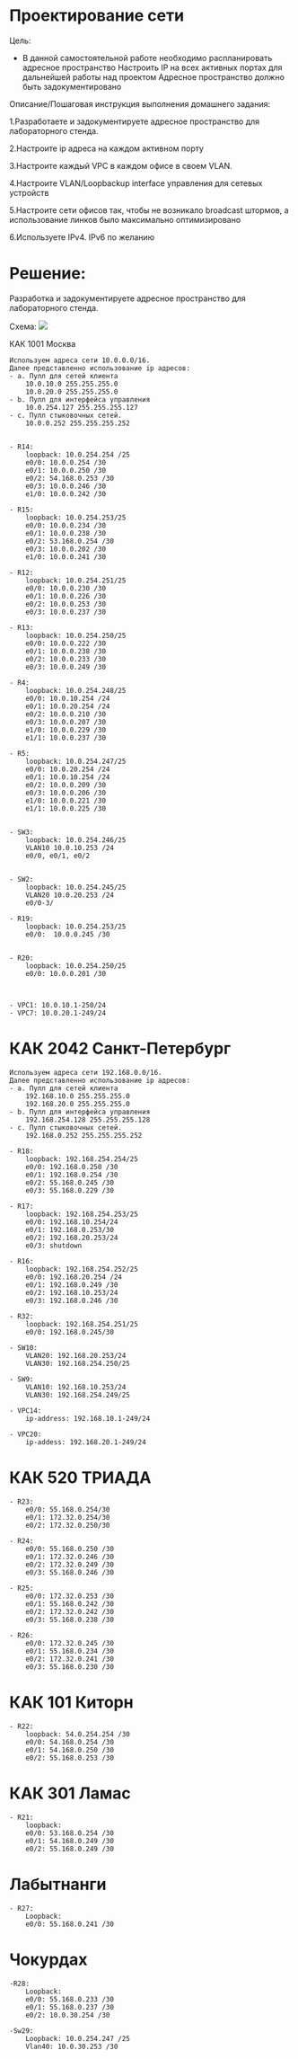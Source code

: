 # Проектирование сети
 Цель:
 - В данной самостоятельной работе необходимо распланировать адресное пространство
Настроить IP на всех активных портах для дальнейшей работы над проектом
Адресное пространство должно быть задокументировано

Описание/Пошаговая инструкция выполнения домашнего задания:

 1.Разработаете и задокументируете адресное пространство для лабораторного стенда.

 2.Настроите ip адреса на каждом активном порту

 3.Настроите каждый VPC в каждом офисе в своем VLAN.

 4.Настроите VLAN/Loopbackup interface управления для сетевых устройств

 5.Настроите сети офисов так, чтобы не возникало broadcast штормов, а использование линков было максимально оптимизировано

 6.Используете IPv4. IPv6 по желанию

# Решение:
 Разработка и задокументируете адресное пространство для лабораторного стенда.
 
  Cхема:
  ![](https://github.com/Certus25/otus_network_engineer/blob/a66f251d0eb7867c5fe27b7d3c4fb754c8a2eee4/Lab4/Topology.PNG)

 КАК 1001 Москва

    Используем адреса сети 10.0.0.0/16.
    Далее представленно использование ip адресов:
    - а. Пулл для сетей клиента
        10.0.10.0 255.255.255.0
        10.0.20.0 255.255.255.0
    - b. Пулл для интерфейса управления 
        10.0.254.127 255.255.255.127
    - с. Пулл стыковочных сетей.
        10.0.0.252 255.255.255.252


    - R14:
        loopback: 10.0.254.254 /25
        e0/0: 10.0.0.254 /30
        e0/1: 10.0.0.250 /30
        e0/2: 54.168.0.253 /30
        e0/3: 10.0.0.246 /30
        e1/0: 10.0.0.242 /30

    - R15:
        loopback: 10.0.254.253/25
        e0/0: 10.0.0.234 /30
        e0/1: 10.0.0.238 /30 
        e0/2: 53.168.0.254 /30
        e0/3: 10.0.0.202 /30
        e1/0: 10.0.0.241 /30

    - R12:
        loopback: 10.0.254.251/25
        e0/0: 10.0.0.230 /30
        e0/1: 10.0.0.226 /30
        e0/2: 10.0.0.253 /30
        e0/3: 10.0.0.237 /30
 
    - R13:
        loopback: 10.0.254.250/25
        e0/0: 10.0.0.222 /30
        e0/1: 10.0.0.238 /30
        e0/2: 10.0.0.233 /30
        e0/3: 10.0.0.249 /30

    - R4:
        loopback: 10.0.254.248/25
        e0/0: 10.0.10.254 /24
        e0/1: 10.0.20.254 /24
        e0/2: 10.0.0.210 /30
        e0/3: 10.0.0.207 /30
        e1/0: 10.0.0.229 /30
        e1/1: 10.0.0.237 /30

    - R5:
        loopback: 10.0.254.247/25
        e0/0: 10.0.20.254 /24
        e0/1: 10.0.10.254 /24
        e0/2: 10.0.0.209 /30
        e0/3: 10.0.0.206 /30
        e1/0: 10.0.0.221 /30
        e1/1: 10.0.0.225 /30


    - SW3:
        loopback: 10.0.254.246/25
        VLAN10 10.0.10.253 /24
        e0/0, e0/1, e0/2
 

    - SW2:
        loopback: 10.0.254.245/25
        VLAN20 10.0.20.253 /24
        e0/0-3/

    - R19:
        loopback: 10.0.254.253/25
        e0/0:  10.0.0.245 /30


    - R20:
        loopback: 10.0.254.250/25
        e0/0: 10.0.0.201 /30



    - VPC1: 10.0.10.1-250/24
    - VPC7: 10.0.20.1-249/24



# КАК 2042 Санкт-Петербург

    Используем адреса сети 192.168.0.0/16.
    Далее представленно использование ip адресов:
    - а. Пулл для сетей клиента
        192.168.10.0 255.255.255.0
        192.168.20.0 255.255.255.0
    - b. Пулл для интерфейса управления 
        192.168.254.128 255.255.255.128
    - с. Пулл стыковочных сетей.
        192.168.0.252 255.255.255.252

    - R18: 
        loopback: 192.168.254.254/25
        e0/0: 192.168.0.250 /30
        e0/1: 192.168.0.254 /30
        e0/2: 55.168.0.245 /30
        e0/3: 55.168.0.229 /30

    - R17: 
        loopback: 192.168.254.253/25
        e0/0: 192.168.10.254/24
        e0/1: 192.168.0.253/30
        e0/2: 192.168.20.253/24
        e0/3: shutdown

    - R16: 
        loopback: 192.168.254.252/25
        e0/0: 192.168.20.254 /24
        e0/1: 192.168.0.249 /30
        e0/2: 192.168.10.253/24
        e0/3: 192.168.0.246 /30

    - R32: 
        loopback: 192.168.254.251/25
        e0/0: 192.168.0.245/30

    - SW10: 
        VLAN20: 192.168.20.253/24
        VLAN30: 192.168.254.250/25

    - SW9:
        VLAN10: 192.168.10.253/24
        VLAN30: 192.168.254.249/25

    - VPC14: 
        ip-address: 192.168.10.1-249/24

    - VPC20: 
        ip-addess: 192.168.20.1-249/24



# КАК 520 ТРИАДА

    - R23:
        e0/0: 55.168.0.254/30
        e0/1: 172.32.0.254/30
        e0/2: 172.32.0.250/30

    - R24:
        e0/0: 55.168.0.250 /30
        e0/1: 172.32.0.246 /30
        e0/2: 172.32.0.249 /30
        e0/3: 55.168.0.246 /30

    - R25:
        e0/0: 172.32.0.253 /30
        e0/1: 55.168.0.242 /30
        e0/2: 172.32.0.242 /30
        e0/3: 55.168.0.238 /30

    - R26:
        e0/0: 172.32.0.245 /30
        e0/1: 55.168.0.234 /30
        e0/2: 172.32.0.241 /30
        e0/3: 55.168.0.230 /30

# КАК 101 Киторн

    - R22:  
        loopback: 54.0.254.254 /30
        e0/0: 54.168.0.254 /30
        e0/1: 54.168.0.250 /30
        e0/2: 55.168.0.253 /30

# КАК 301 Ламас

    - R21: 
        loopback:
        e0/0: 53.168.0.254 /30
        e0/1: 54.168.0.249 /30
        e0/2: 55.168.0.249 /30

# Лабытнанги
    - R27:
        Loopback:
        e0/0: 55.168.0.241 /30

# Чокурдах
    -R28:
        Loopback:
        e0/0: 55.168.0.233 /30
        e0/1: 55.168.0.237 /30
        e0/2: 10.0.30.254 /30

    -Sw29:
        Loopback: 10.0.254.247 /25
        Vlan40: 10.0.30.253 /30    



